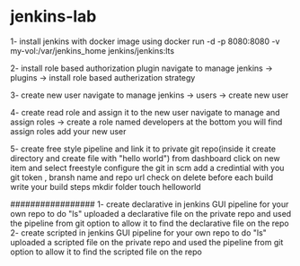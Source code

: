 # jenkins-lab
1- install jenkins with docker image
  using docker run -d -p 8080:8080 -v my-vol:/var/jenkins_home jenkins/jenkins:lts
  
2- install role based authorization plugin
  navigate to manage jenkins -> plugins -> install role based autherization strategy
  
3- create new user
  navigate to manage jenkins -> users -> create new user
  
4- create read role and assign it to the new user
  navigate to manage and assign roles -> create a role named developers 
  at the bottom you will find assign roles add your new user 
  
5- create free style pipeline and link it to private git repo(inside it create directory and create file with "hello world")
   from dashboard click on new item and select freestyle 
   configure the git in scm add a credintial with you git token , bransh name and repo url
   check on delete before each build 
   write your build steps 
     mkdir folder
     touch helloworld 
     
#################
1- create declarative in jenkins GUI pipeline for your own repo to do "ls"
  uploaded a declarative file on the private repo and used the pipeline from git option to allow it to find the declarative 
  file on the repo 
2- create scripted in jenkins GUI pipeline for your own repo to do "ls"
  uploaded a scripted file on the private repo and used the pipeline from git option to allow it to find the scripted 
  file on the repo 
